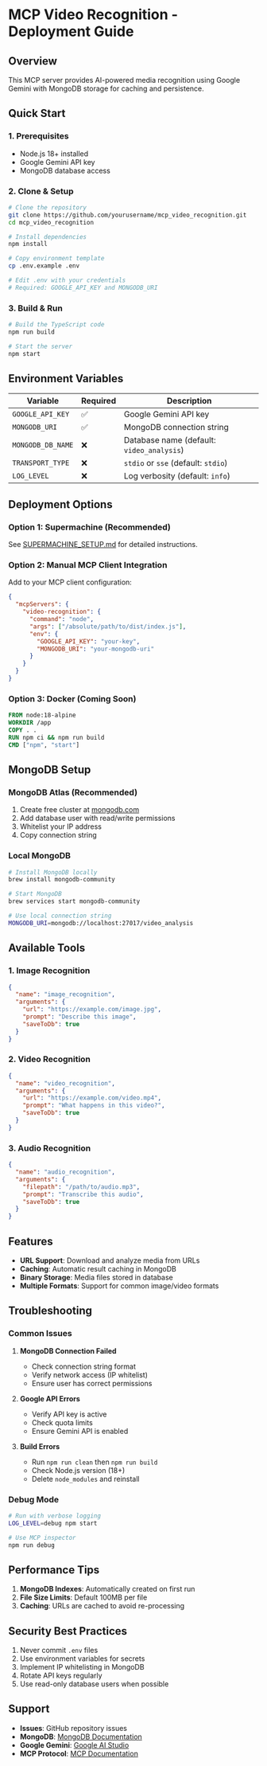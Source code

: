 # MCP Video Recognition - Deployment Guide

## Overview

This MCP server provides AI-powered media recognition using Google Gemini with MongoDB storage for caching and persistence.

## Quick Start

### 1. Prerequisites
- Node.js 18+ installed
- Google Gemini API key
- MongoDB database access

### 2. Clone & Setup
```bash
# Clone the repository
git clone https://github.com/yourusername/mcp_video_recognition.git
cd mcp_video_recognition

# Install dependencies
npm install

# Copy environment template
cp .env.example .env

# Edit .env with your credentials
# Required: GOOGLE_API_KEY and MONGODB_URI
```

### 3. Build & Run
```bash
# Build the TypeScript code
npm run build

# Start the server
npm start
```

## Environment Variables

| Variable | Required | Description |
|----------|----------|-------------|
| `GOOGLE_API_KEY` | ✅ | Google Gemini API key |
| `MONGODB_URI` | ✅ | MongoDB connection string |
| `MONGODB_DB_NAME` | ❌ | Database name (default: `video_analysis`) |
| `TRANSPORT_TYPE` | ❌ | `stdio` or `sse` (default: `stdio`) |
| `LOG_LEVEL` | ❌ | Log verbosity (default: `info`) |

## Deployment Options

### Option 1: Supermachine (Recommended)
See [SUPERMACHINE_SETUP.md](./SUPERMACHINE_SETUP.md) for detailed instructions.

### Option 2: Manual MCP Client Integration

Add to your MCP client configuration:
```json
{
  "mcpServers": {
    "video-recognition": {
      "command": "node",
      "args": ["/absolute/path/to/dist/index.js"],
      "env": {
        "GOOGLE_API_KEY": "your-key",
        "MONGODB_URI": "your-mongodb-uri"
      }
    }
  }
}
```

### Option 3: Docker (Coming Soon)
```dockerfile
FROM node:18-alpine
WORKDIR /app
COPY . .
RUN npm ci && npm run build
CMD ["npm", "start"]
```

## MongoDB Setup

### MongoDB Atlas (Recommended)
1. Create free cluster at [mongodb.com](https://www.mongodb.com/cloud/atlas)
2. Add database user with read/write permissions
3. Whitelist your IP address
4. Copy connection string

### Local MongoDB
```bash
# Install MongoDB locally
brew install mongodb-community

# Start MongoDB
brew services start mongodb-community

# Use local connection string
MONGODB_URI=mongodb://localhost:27017/video_analysis
```

## Available Tools

### 1. Image Recognition
```json
{
  "name": "image_recognition",
  "arguments": {
    "url": "https://example.com/image.jpg",
    "prompt": "Describe this image",
    "saveToDb": true
  }
}
```

### 2. Video Recognition
```json
{
  "name": "video_recognition",
  "arguments": {
    "url": "https://example.com/video.mp4",
    "prompt": "What happens in this video?",
    "saveToDb": true
  }
}
```

### 3. Audio Recognition
```json
{
  "name": "audio_recognition",
  "arguments": {
    "filepath": "/path/to/audio.mp3",
    "prompt": "Transcribe this audio",
    "saveToDb": true
  }
}
```

## Features

- **URL Support**: Download and analyze media from URLs
- **Caching**: Automatic result caching in MongoDB
- **Binary Storage**: Media files stored in database
- **Multiple Formats**: Support for common image/video formats

## Troubleshooting

### Common Issues

1. **MongoDB Connection Failed**
   - Check connection string format
   - Verify network access (IP whitelist)
   - Ensure user has correct permissions

2. **Google API Errors**
   - Verify API key is active
   - Check quota limits
   - Ensure Gemini API is enabled

3. **Build Errors**
   - Run `npm run clean` then `npm run build`
   - Check Node.js version (18+)
   - Delete `node_modules` and reinstall

### Debug Mode
```bash
# Run with verbose logging
LOG_LEVEL=debug npm start

# Use MCP inspector
npm run debug
```

## Performance Tips

1. **MongoDB Indexes**: Automatically created on first run
2. **File Size Limits**: Default 100MB per file
3. **Caching**: URLs are cached to avoid re-processing

## Security Best Practices

1. Never commit `.env` files
2. Use environment variables for secrets
3. Implement IP whitelisting in MongoDB
4. Rotate API keys regularly
5. Use read-only database users when possible

## Support

- **Issues**: GitHub repository issues
- **MongoDB**: [MongoDB Documentation](https://docs.mongodb.com/)
- **Google Gemini**: [Google AI Studio](https://makersuite.google.com/)
- **MCP Protocol**: [MCP Documentation](https://modelcontextprotocol.io/)
